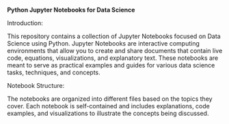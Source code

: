 **Python Jupyter Notebooks for Data Science**

Introduction:

This repository contains a collection of Jupyter Notebooks focused on Data Science using Python. Jupyter Notebooks are interactive computing environments that allow you to create and share documents that contain live code, equations, visualizations, and explanatory text. These notebooks are meant to serve as practical examples and guides for various data science tasks, techniques, and concepts.

Notebook Structure:

The notebooks are organized into different files based on the topics they cover. Each notebook is self-contained and includes explanations, code examples, and visualizations to illustrate the concepts being discussed.
